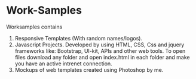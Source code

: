 # Work-Samples
Worksamples contains
1. Responsive Templates (With random names/logos).
2. Javascript Projects.
Developed by using HTML, CSS, Css and jquery frameworks like: Bootstrap, UI-kit, APIs and other web tools.
To open files download any folder and open index.html in each folder and make you have an active intrenet connection.
3. Mockups of web templates created using Photoshop by me.
